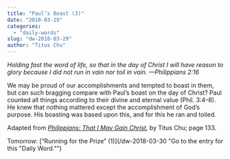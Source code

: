 ```yaml
---
title: "Paul’s Boast (3)"
date: "2018-03-29"
categories: 
  - "daily-words"
slug: "dw-2018-03-29"
author: "Titus Chu"
---
```


_Holding fast the word of life, so that in the day of Christ I will have reason to glory because I did not run in vain nor toil in vain._ _—Philippians 2:16_

We may be proud of our accomplishments and tempted to boast in them, but can such bragging compare with Paul’s boast on the day of Christ? Paul counted all things according to their divine and eternal value (Phil. 3:4–8). He knew that nothing mattered except the accomplishment of God’s purpose. His boasting was based upon this, and for this he ran and toiled.

Adapted from _[Philippians: That I May Gain Christ](/book-philippians/ "Go to the listing for this book."),_ by Titus Chu; page 133.

Tomorrow: [“Running for the Prize” (1)](/dw-2018-03-30 "Go to the entry for this "Daily Word."")
